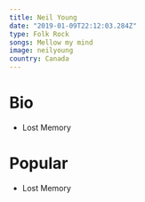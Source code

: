 ```yaml
---
title: Neil Young
date: "2019-01-09T22:12:03.284Z"
type: Folk Rock
songs: Mellow my mind
image: neilyoung
country: Canada
---
```



# Bio
* Lost Memory


# Popular
- Lost Memory